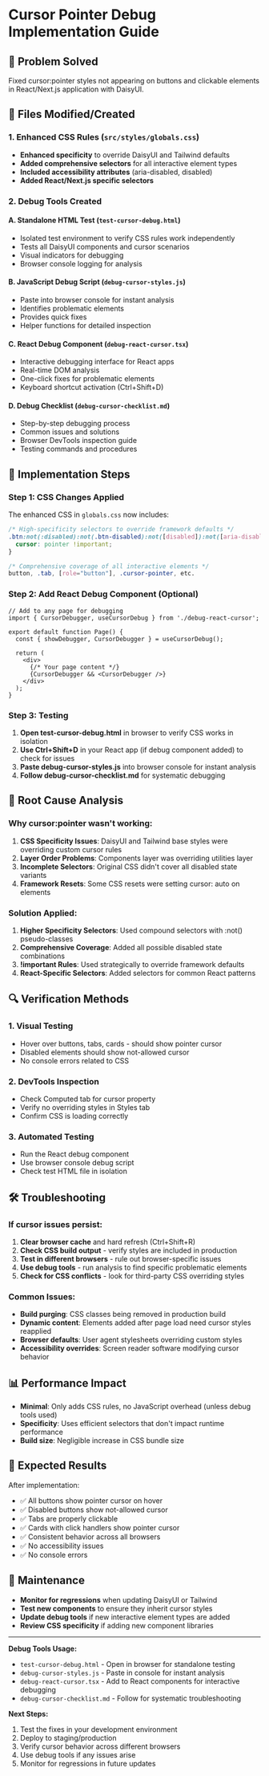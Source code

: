 # Cursor Pointer Debug Implementation Guide

## 🎯 Problem Solved
Fixed cursor:pointer styles not appearing on buttons and clickable elements in React/Next.js application with DaisyUI.

## 🔧 Files Modified/Created

### 1. Enhanced CSS Rules (`src/styles/globals.css`)
- **Enhanced specificity** to override DaisyUI and Tailwind defaults
- **Added comprehensive selectors** for all interactive element types
- **Included accessibility attributes** (aria-disabled, disabled)
- **Added React/Next.js specific selectors**

### 2. Debug Tools Created

#### A. Standalone HTML Test (`test-cursor-debug.html`)
- Isolated test environment to verify CSS rules work independently
- Tests all DaisyUI components and cursor scenarios
- Visual indicators for debugging
- Browser console logging for analysis

#### B. JavaScript Debug Script (`debug-cursor-styles.js`)
- Paste into browser console for instant analysis
- Identifies problematic elements
- Provides quick fixes
- Helper functions for detailed inspection

#### C. React Debug Component (`debug-react-cursor.tsx`)
- Interactive debugging interface for React apps
- Real-time DOM analysis
- One-click fixes for problematic elements
- Keyboard shortcut activation (Ctrl+Shift+D)

#### D. Debug Checklist (`debug-cursor-checklist.md`)
- Step-by-step debugging process
- Common issues and solutions
- Browser DevTools inspection guide
- Testing commands and procedures

## 🚀 Implementation Steps

### Step 1: CSS Changes Applied
The enhanced CSS in `globals.css` now includes:
```css
/* High-specificity selectors to override framework defaults */
.btn:not(:disabled):not(.btn-disabled):not([disabled]):not([aria-disabled="true"]) {
  cursor: pointer !important;
}

/* Comprehensive coverage of all interactive elements */
button, .tab, [role="button"], .cursor-pointer, etc.
```

### Step 2: Add React Debug Component (Optional)
```tsx
// Add to any page for debugging
import { CursorDebugger, useCursorDebug } from './debug-react-cursor';

export default function Page() {
  const { showDebugger, CursorDebugger } = useCursorDebug();
  
  return (
    <div>
      {/* Your page content */}
      {CursorDebugger && <CursorDebugger />}
    </div>
  );
}
```

### Step 3: Testing
1. **Open test-cursor-debug.html** in browser to verify CSS works in isolation
2. **Use Ctrl+Shift+D** in your React app (if debug component added) to check for issues
3. **Paste debug-cursor-styles.js** into browser console for instant analysis
4. **Follow debug-cursor-checklist.md** for systematic debugging

## 🎯 Root Cause Analysis

### Why cursor:pointer wasn't working:

1. **CSS Specificity Issues**: DaisyUI and Tailwind base styles were overriding custom cursor rules
2. **Layer Order Problems**: Components layer was overriding utilities layer
3. **Incomplete Selectors**: Original CSS didn't cover all disabled state variants
4. **Framework Resets**: Some CSS resets were setting cursor: auto on elements

### Solution Applied:

1. **Higher Specificity Selectors**: Used compound selectors with :not() pseudo-classes
2. **Comprehensive Coverage**: Added all possible disabled state combinations
3. **!important Rules**: Used strategically to override framework defaults
4. **React-Specific Selectors**: Added selectors for common React patterns

## 🔍 Verification Methods

### 1. Visual Testing
- Hover over buttons, tabs, cards - should show pointer cursor
- Disabled elements should show not-allowed cursor
- No console errors related to CSS

### 2. DevTools Inspection
- Check Computed tab for cursor property
- Verify no overriding styles in Styles tab
- Confirm CSS is loading correctly

### 3. Automated Testing
- Run the React debug component
- Use browser console debug script
- Check test HTML file in isolation

## 🛠️ Troubleshooting

### If cursor issues persist:

1. **Clear browser cache** and hard refresh (Ctrl+Shift+R)
2. **Check CSS build output** - verify styles are included in production
3. **Test in different browsers** - rule out browser-specific issues
4. **Use debug tools** - run analysis to find specific problematic elements
5. **Check for CSS conflicts** - look for third-party CSS overriding styles

### Common Issues:
- **Build purging**: CSS classes being removed in production build
- **Dynamic content**: Elements added after page load need cursor styles reapplied
- **Browser defaults**: User agent stylesheets overriding custom styles
- **Accessibility overrides**: Screen reader software modifying cursor behavior

## 📊 Performance Impact
- **Minimal**: Only adds CSS rules, no JavaScript overhead (unless debug tools used)
- **Specificity**: Uses efficient selectors that don't impact runtime performance
- **Build size**: Negligible increase in CSS bundle size

## 🎉 Expected Results

After implementation:
- ✅ All buttons show pointer cursor on hover
- ✅ Disabled buttons show not-allowed cursor
- ✅ Tabs are properly clickable
- ✅ Cards with click handlers show pointer cursor
- ✅ Consistent behavior across all browsers
- ✅ No accessibility issues
- ✅ No console errors

## 🔧 Maintenance

- **Monitor for regressions** when updating DaisyUI or Tailwind
- **Test new components** to ensure they inherit cursor styles
- **Update debug tools** if new interactive element types are added
- **Review CSS specificity** if adding new component libraries

---

**Debug Tools Usage:**
- `test-cursor-debug.html` - Open in browser for standalone testing
- `debug-cursor-styles.js` - Paste in console for instant analysis  
- `debug-react-cursor.tsx` - Add to React components for interactive debugging
- `debug-cursor-checklist.md` - Follow for systematic troubleshooting

**Next Steps:**
1. Test the fixes in your development environment
2. Deploy to staging/production 
3. Verify cursor behavior across different browsers
4. Use debug tools if any issues arise
5. Monitor for regressions in future updates